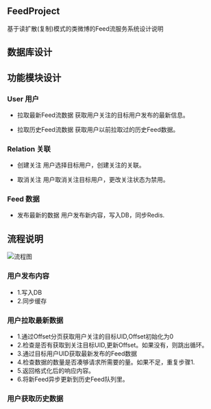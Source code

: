 ## FeedProject
基于读扩散(复制)模式的类微博的Feed流服务系统设计说明

## 数据库设计

## 功能模块设计
### User 用户
- 拉取最新Feed流数据
获取用户关注的目标用户发布的最新信息。

- 拉取历史Feed流数据
获取用户以前拉取过的历史Feed数据。

### Relation 关联
- 创建关注
用户选择目标用户，创建关注的关联。

- 取消关注
用户取消关注目标用户，更改关注状态为禁用。

### Feed 数据
- 发布最新的数据
用户发布新内容，写入DB，同步Redis.

## 流程说明
![流程图](http://processon.com/chart_image/5e95759b7d9c0842ab38e5ff.png)

### 用户发布内容
- 1.写入DB
- 2.同步缓存

### 用户拉取最新数据
- 1.通过Offset分页获取用户关注的目标UID,Offset初始化为0
- 2.检查是否有获取到关注目标UID,更新Offset。如果没有，则跳出循环。
- 3.通过目标用户UID获取最新发布的Feed数据
- 4.检查数据的数量是否凑够请求所需要的量。如果不足，重复步骤1.
- 5.返回格式化后的响应内容。
- 6.将新Feed异步更新到历史Feed队列里。

### 用户获取历史数据